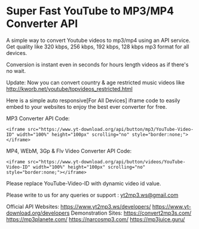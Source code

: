 # Super Fast YouTube to MP3/MP4 Converter API

A simple way to convert Youtube videos to mp3/mp4 using an API service. Get quality like 320 kbps, 256 kbps, 192 kbps, 128 kbps mp3 format for all devices.

Conversion is instant even in seconds for hours length videos as if there's no wait.

Update: Now you can convert country & age restricted music videos like http://kworb.net/youtube/topvideos_restricted.html

Here is a simple auto responsive[For All Devices] iframe code to easily embed to your websites to enjoy the best ever converter for free.

MP3 Converter API Code:

`<iframe src="https://www.yt-download.org/api/button/mp3/YouTube-Video-ID" width="100%" height="100px" scrolling="no" style="border:none;"></iframe>`

MP4, WEbM, 3Gp & Flv Video Converter API Code:

`<iframe src="https://www.yt-download.org/api/button/videos/YouTube-Video-ID" width="100%" height="100px" scrolling="no" style="border:none;"></iframe>`

Please replace YouTube-Video-ID with dynamic video id value.

Please write to us for any queries or support : yt2mp3.ws@gmail.com

Official API Websites:
https://www.yt2mp3.ws/developers/
https://www.yt-download.org/developers
Demonstration Sites: https://convert2mp3s.com/ https://mp3planete.com/ https://narcosmp3.com/ https://mp3juice.guru/

